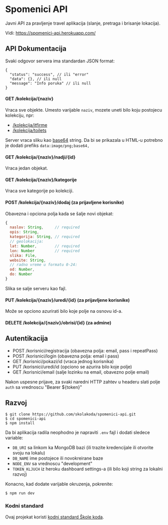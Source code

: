 # Spomenici API

Javni API za pravljenje travel aplikacija (slanje, pretraga i brisanje lokacija).

Vidi: https://spomenici-api.herokuapp.com/

## API Dokumentacija

Svaki odgovor servera ima standardan JSON format:

```
{
  "status": "success", // ili "error"
  "data": {}, // ili null
  "message": "Info poruka" // ili null
}
```

#### GET /kolekcija/{naziv}

Vraca sve objekte. Umesto varijable `naziv`, mozete uneti bilo koju postojecu kolekciju, npr:
- [/kolekcija/itfirme](https://spomenici-api.herokuapp.com/kolekcija/itfirme)
- [/kolekcija/toilets](https://spomenici-api.herokuapp.com/kolekcija/toilets)

Server vraca sliku kao [base64](https://stackoverflow.com/questions/8499633/how-to-display-base64-images-in-html) string. Da bi se prikazala u HTML-u potrebno je dodati prefiks `data:image/png;base64,`

#### GET /kolekcija/{naziv}/nadji/{id}

Vraca jedan objekat.

#### GET /kolekcija/{naziv}/kategorije

Vraca sve kategorije po kolekciji.

#### POST /kolekcija/{naziv}/dodaj (za prijavljene korisnike)

Obavezna i opciona polja kada se šalje novi objekat:

```js
{
  naslov: String,     // required
  opis: String,
  kategorija: String, // required
  // geolokacija:
  lat: Number,        // required
  lon: Number         // required
  slika: File,
  website: String,
  // radno vreme u formatu 0-24:
  od: Number,
  do: Number
}
```

Slika se salje serveru kao fajl.

#### PUT /kolekcija/{naziv}/uredi/{id} (za prijavljene korisnike)

Može se opciono azurirati bilo koje polje na osnovu id-a.

#### DELETE /kolekcija/{naziv}/obrisi/{id} (za admine)

## Autentikacija

- POST /korisnici/registracija (obavezna polja: email, pass i repeatPass)
- POST /korisnici/login (obavezna polja: email i pass)
- GET /korisnici/pokazi/id (vraca jednog korisnika)
- PUT /korisnici/uredi/id (opciono se azurira bilo koje polje)
- GET /korisnici/email (salje lozinku na email, obavezno polje email)

Nakon uspesne prijave, za svaki naredni HTTP zahtev u headeru slati polje `auth` sa vrednoscu "Bearer ${token}"

## Razvoj

```
$ git clone https://github.com/skolakoda/spomenici-api.git
$ cd spomenici-api
$ npm install
```

Da bi aplikacija radila neophodno je napraviti `.env` fajl i dodati sledece variable:

- `DB_URI` sa linkom ka MongoDB bazi (ili trazite kredencijale ili otvorite svoju na lokalu)
- `DB_NAME` ime postojece ili novokreirane baze
- `NODE_ENV` sa vrednoscu "development"
- `TOKEN_KLJUCH` iz heroku dashboard settings-a (ili bilo koji string za lokalni razvoj)

Konacno, kad dodate varijable okruzenja, pokrenite:

```
$ npm run dev
```

### Kodni standard

Ovaj projekat koristi [kodni standard Škole koda](https://github.com/skolakoda/kodni-standard).
